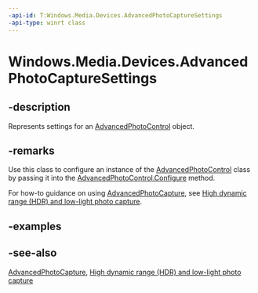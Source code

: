 ```yaml
---
-api-id: T:Windows.Media.Devices.AdvancedPhotoCaptureSettings
-api-type: winrt class
---
```


<!-- Class syntax.
public class AdvancedPhotoCaptureSettings : Windows.Media.Devices.IAdvancedPhotoCaptureSettings
-->

# Windows.Media.Devices.AdvancedPhotoCaptureSettings

## -description
Represents settings for an [AdvancedPhotoControl](advancedphotocontrol.md) object.

## -remarks
Use this class to configure an instance of the [AdvancedPhotoControl](advancedphotocontrol.md) class by passing it into the [AdvancedPhotoControl.Configure](advancedphotocontrol_configure_232907878.md) method.

For how-to guidance on using [AdvancedPhotoCapture](../windows.media.capture/advancedphotocapture.md), see [High dynamic range (HDR) and low-light photo capture](https://msdn.microsoft.com/windows/uwp/audio-video-camera/high-dynamic-range-hdr-photo-capture).

## -examples

## -see-also
[AdvancedPhotoCapture](../windows.media.capture/advancedphotocapture.md), [High dynamic range (HDR) and low-light photo capture](https://msdn.microsoft.com/windows/uwp/audio-video-camera/high-dynamic-range-hdr-photo-capture)